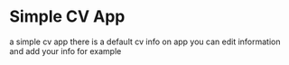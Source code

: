# Simple CV App

a simple cv app
there is a default cv info on app
you can edit information and add your info for example

